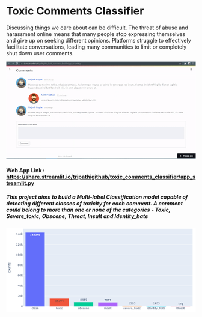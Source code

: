 # Toxic Comments Classifier
Discussing things we care about can be difficult. The threat of abuse and harassment online means that many people stop expressing themselves and give up on seeking different opinions. Platforms struggle to effectively facilitate conversations, leading many communities to limit or completely shut down user comments.

![image](https://github.com/tripathiGithub/toxic_comments_classifier/raw/master/Results/toxic.gif)

#### Web App Link : https://share.streamlit.io/tripathigithub/toxic_comments_classifier/app_streamlit.py

##### This project aims to build a Multi-label Classification model capable of detecting different classes of toxicity for each comment. A comment could belong to more than one or none of the categories - Toxic, Severe_toxic, Obscene, Threat, Insult and Identity_hate

![image](https://github.com/tripathiGithub/toxic_comments_classifier/raw/master/Results/toxicplot.png)



